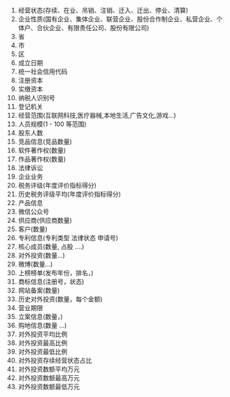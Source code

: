 1. 经营状态(存续、在业、吊销、注销、迁入、迁出、停业、清算)
2. 企业性质(国有企业、集体企业、联营企业、股份合作制企业、私营企业、个体户、合伙企业、有限责任公司、股份有限公司)
3. 省
4. 市
5. 区
6. 成立日期
7. 统一社会信用代码
8. 注册资本
9. 实缴资本
10. 纳税人识别号
11. 登记机关
12. 经营范围(互联网科技,医疗器械,本地生活,广告文化,游戏...)
13. 人员规模(1 - 100 等范围)
14. 股东人数
15. 竞品信息(竞品数量)
16. 软件著作权(数量)
17. 作品著作权(数量)
18. 法律诉讼
19. 企业业务
20. 税务评级(年度评价指标得分)
21. 历史税务评级平均(年度评价指标得分)
22. 产品信息
23. 微信公众号
24. 供应商(供应商数量)
25. 客户(数量)
26. 专利信息(专利类型	法律状态	申请号)
27. 核心成员(数量, 占股 ....)
28. 对外投资(数量...)
29. 微博(数量...)
30. 上榜榜单(发布年份，排名，)
31. 商标信息(注册号，状态)
32. 网站备案(数量)
33. 历史对外投资(数量，每个金额)
34. 营业期限
35. 立案信息(数量，)
36. 购地信息(数量 ...)
37. 对外投资平均比例
38. 对外投资最高比例
39. 对外投资最低比例
40. 对外投资存续经营状态占比
41. 对外投资数额平均万元
42. 对外投资数额最高万元
43. 对外投资数额最低万元